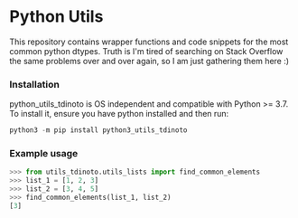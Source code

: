 # Python Utils
This repository contains wrapper functions and code snippets for the most common python dtypes. Truth is I'm tired of searching on Stack Overflow the same problems over and over again, so I am just gathering them here :)

### Installation
python_utils_tdinoto is OS independent and compatible with Python >= 3.7. 
To install it, ensure you have python installed and then run:
```python
python3 -m pip install python3_utils_tdinoto
```

### Example usage
```python
>>> from utils_tdinoto.utils_lists import find_common_elements
>>> list_1 = [1, 2, 3]
>>> list_2 = [3, 4, 5]
>>> find_common_elements(list_1, list_2)
[3]
```